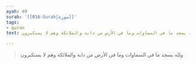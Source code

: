 ```yaml
---
ayah: 49
surah: '[[016-Surah|سورة]]'
tags:
- quran
text: ولله يسجد ما في السماوات وما في الأرض من دابة والملائكة وهم لا يستكبرون

---
```

> ولله يسجد ما في السماوات وما في الأرض من دابة والملائكة وهم لا يستكبرون
